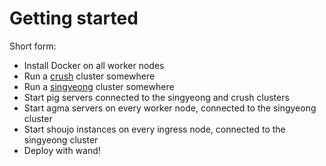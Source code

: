 # Getting started

Short form:
- Install Docker on all worker nodes
- Run a [crush](https://crush.sh) cluster somewhere
- Run a [singyeong](https://singyeong.org) cluster somewhere
- Start pig servers connected to the singyeong and crush clusters
- Start agma servers on every worker node, connected to the singyeong cluster
- Start shoujo instances on every ingress node, connected to the singyeong cluster
- Deploy with wand!
